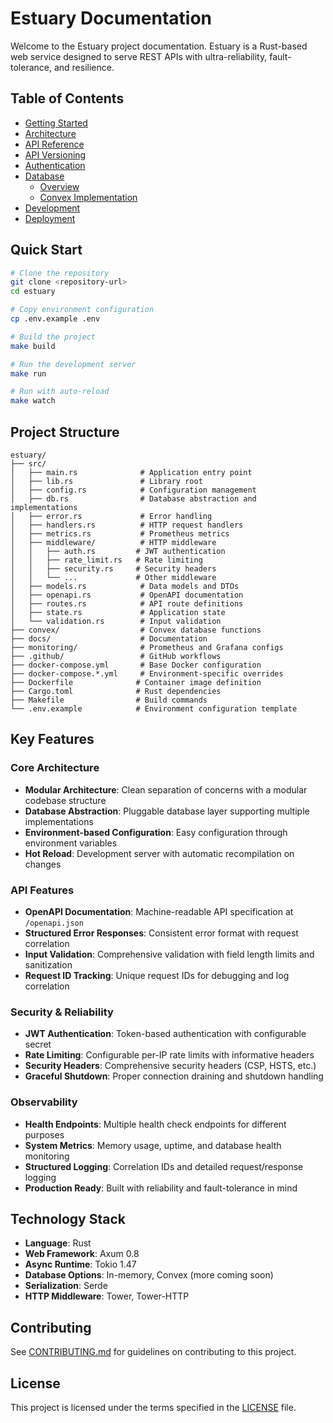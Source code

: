 # Estuary Documentation

Welcome to the Estuary project documentation. Estuary is a Rust-based web service designed to serve REST APIs with ultra-reliability, fault-tolerance, and resilience.

## Table of Contents

- [Getting Started](./getting-started.md)
- [Architecture](./architecture.md)
- [API Reference](./api-reference.md)
- [API Versioning](./api-versioning.md)
- [Authentication](./authentication.md)
- [Database](./database/)
  - [Overview](./database/README.md)
  - [Convex Implementation](./database/convex.md)
- [Development](./development.md)
- [Deployment](./deployment.md)

## Quick Start

```bash
# Clone the repository
git clone <repository-url>
cd estuary

# Copy environment configuration
cp .env.example .env

# Build the project
make build

# Run the development server
make run

# Run with auto-reload
make watch
```

## Project Structure

```
estuary/
├── src/
│   ├── main.rs              # Application entry point
│   ├── lib.rs               # Library root
│   ├── config.rs            # Configuration management
│   ├── db.rs                # Database abstraction and implementations
│   ├── error.rs             # Error handling
│   ├── handlers.rs          # HTTP request handlers
│   ├── metrics.rs           # Prometheus metrics
│   ├── middleware/          # HTTP middleware
│   │   ├── auth.rs         # JWT authentication
│   │   ├── rate_limit.rs   # Rate limiting
│   │   ├── security.rs     # Security headers
│   │   └── ...             # Other middleware
│   ├── models.rs            # Data models and DTOs
│   ├── openapi.rs           # OpenAPI documentation
│   ├── routes.rs            # API route definitions
│   ├── state.rs             # Application state
│   └── validation.rs        # Input validation
├── convex/                  # Convex database functions
├── docs/                    # Documentation
├── monitoring/              # Prometheus and Grafana configs
├── .github/                 # GitHub workflows
├── docker-compose.yml       # Base Docker configuration
├── docker-compose.*.yml     # Environment-specific overrides
├── Dockerfile              # Container image definition
├── Cargo.toml              # Rust dependencies
├── Makefile                # Build commands
└── .env.example            # Environment configuration template
```

## Key Features

### Core Architecture
- **Modular Architecture**: Clean separation of concerns with a modular codebase structure
- **Database Abstraction**: Pluggable database layer supporting multiple implementations
- **Environment-based Configuration**: Easy configuration through environment variables
- **Hot Reload**: Development server with automatic recompilation on changes

### API Features
- **OpenAPI Documentation**: Machine-readable API specification at `/openapi.json`
- **Structured Error Responses**: Consistent error format with request correlation
- **Input Validation**: Comprehensive validation with field length limits and sanitization
- **Request ID Tracking**: Unique request IDs for debugging and log correlation

### Security & Reliability
- **JWT Authentication**: Token-based authentication with configurable secret
- **Rate Limiting**: Configurable per-IP rate limits with informative headers
- **Security Headers**: Comprehensive security headers (CSP, HSTS, etc.)
- **Graceful Shutdown**: Proper connection draining and shutdown handling

### Observability
- **Health Endpoints**: Multiple health check endpoints for different purposes
- **System Metrics**: Memory usage, uptime, and database health monitoring
- **Structured Logging**: Correlation IDs and detailed request/response logging
- **Production Ready**: Built with reliability and fault-tolerance in mind

## Technology Stack

- **Language**: Rust
- **Web Framework**: Axum 0.8
- **Async Runtime**: Tokio 1.47
- **Database Options**: In-memory, Convex (more coming soon)
- **Serialization**: Serde
- **HTTP Middleware**: Tower, Tower-HTTP

## Contributing

See [CONTRIBUTING.md](../CONTRIBUTING.md) for guidelines on contributing to this project.

## License

This project is licensed under the terms specified in the [LICENSE](../LICENSE) file.